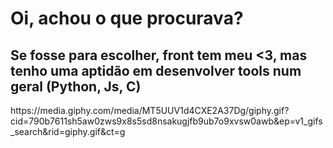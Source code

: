 <h1>Oi, achou o que procurava?</h1>
<h2>Se fosse para escolher, front tem meu <3, mas tenho uma aptidão em desenvolver tools num geral (Python, Js, C)</h2>
<href>https://media.giphy.com/media/MT5UUV1d4CXE2A37Dg/giphy.gif?cid=790b7611sh5aw0zws9x8s5sd8nsakugjfb9ub7o9xvsw0awb&ep=v1_gifs_search&rid=giphy.gif&ct=g</href>
